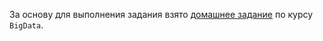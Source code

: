 За основу для выполнения задания взято [домашнее задание](https://github.com/nbalol33/sparkTelegram) по курсу `BigData`.
